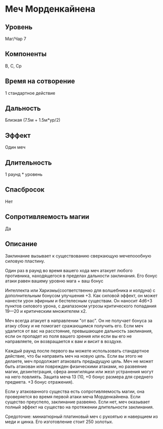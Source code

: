 # Меч Морденкайнена

## Уровень
Маг/Чар 7
## Компоненты
В, С, Ср
## Время на сотворение
1 стандартное действие
## Дальность
Близкая (7.5м + 1.5м*ур/2)
## Эффект
Один меч
## Длительность
1 раунд * уровень
## Спасбросок
Нет
## Сопротивляемость магии
Да
## Описание
Заклинание вызывает к существованию сверкающую мечепоообную силовую пластину.

Один раз в раунд во время вашего хода меч атакует любого противника, находящегося в пределах дальности заклинания. Его бонус атаки равен вашему уровню мага + ваш бонус

Интеллекта или Харизмы(соответственно для волшебника и колдуна) с дополнительным бонусом улучшения +3. Как силовой эффект, он может нанести урон эфирным и бестелесным существам. Он наносит 4d6+3 пунктов силового урона, с диапазоном угрозы критического попадания 19—20 и критическим множителем х2.

Меч всегда атакует в направлении "от вас". Он не получает бонуса за атаку сбоку и не помогает сражающимся получить его. Если меч удалится от вас на расстояние, превышающее дальность заклинания, если он пропадет из поля вашего зрения или если вы его не направляете, он возвращается к вам и висит в воздухе.

Каждый раунд после первого вы можете использовать стандартное действие, что бы направить меч на новую цель. Если вы этого не делаете, меч продолжает атаковать предыдущую цель. Меч не может быть атакован или поврежден физическими атаками, но развеяние магии, дезинтеграция, сфера аннигиляции или жезл устранения могут на него повлиять. Защита меча 13 (10, +0 бонус размера для среднего предмета. +3 бонус отражения).

Если у атакованного существа есть сопротивляемость магии, она проверяется во время первой атаки меча Морденкайнена. Если существо преуспело, заклинание развеяно. Если нет, меч оказывает полный эффект на существо на протяжении длительности заклинания.

Средоточие: миниатюрный платиновый меч с рукоятью и наверщием из меди и цинка. Его изготовление стоит 250 золотых.